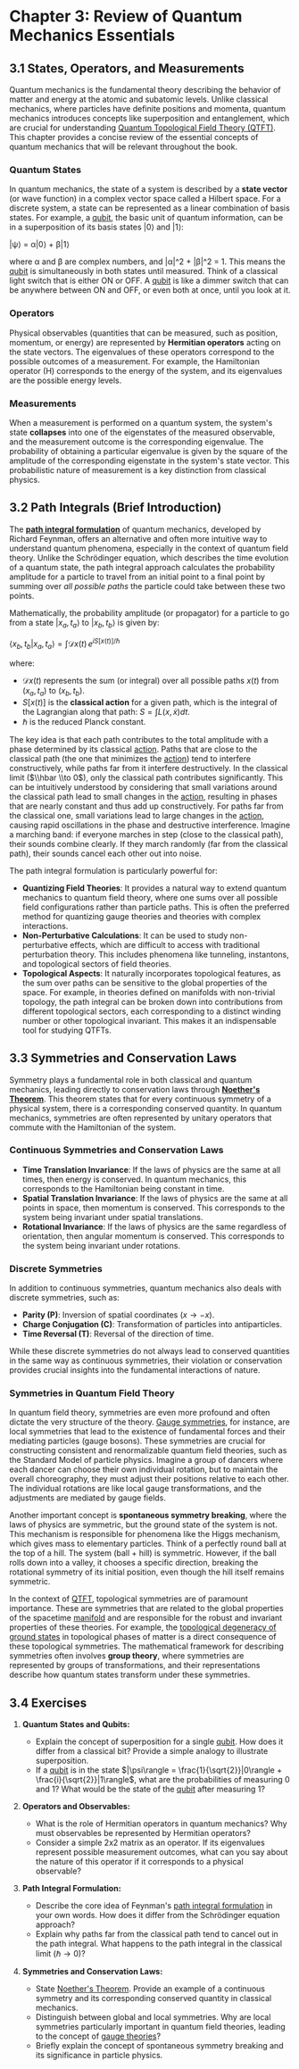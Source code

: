 # Chapter 3: Review of Quantum Mechanics Essentials

## 3.1 States, Operators, and Measurements

Quantum mechanics is the fundamental theory describing the behavior of matter and energy at the atomic and subatomic levels. Unlike classical mechanics, where particles have definite positions and momenta, quantum mechanics introduces concepts like superposition and entanglement, which are crucial for understanding [Quantum Topological Field Theory (QTFT)](/BOOK/glossary/quantum_topological_field_theory.md). This chapter provides a concise review of the essential concepts of quantum mechanics that will be relevant throughout the book.

### Quantum States

In quantum mechanics, the state of a system is described by a **state vector** (or wave function) in a complex vector space called a Hilbert space. For a discrete system, a state can be represented as a linear combination of basis states. For example, a [qubit](/BOOK/glossary/qubit.md), the basic unit of quantum information, can be in a superposition of its basis states |0⟩ and |1⟩:

|ψ⟩ = α|0⟩ + β|1⟩

where α and β are complex numbers, and |α|^2 + |β|^2 = 1. This means the [qubit](/BOOK/glossary/qubit.md) is simultaneously in both states until measured. Think of a classical light switch that is either ON or OFF. A [qubit](/BOOK/glossary/qubit.md) is like a dimmer switch that can be anywhere between ON and OFF, or even both at once, until you look at it.

### Operators

Physical observables (quantities that can be measured, such as position, momentum, or energy) are represented by **Hermitian operators** acting on the state vectors. The eigenvalues of these operators correspond to the possible outcomes of a measurement. For example, the Hamiltonian operator (H) corresponds to the energy of the system, and its eigenvalues are the possible energy levels.

### Measurements

When a measurement is performed on a quantum system, the system's state **collapses** into one of the eigenstates of the measured observable, and the measurement outcome is the corresponding eigenvalue. The probability of obtaining a particular eigenvalue is given by the square of the amplitude of the corresponding eigenstate in the system's state vector. This probabilistic nature of measurement is a key distinction from classical physics.

## 3.2 Path Integrals (Brief Introduction)

The **[path integral formulation](/BOOK/glossary/path_integral_formulation.md)** of quantum mechanics, developed by Richard Feynman, offers an alternative and often more intuitive way to understand quantum phenomena, especially in the context of quantum field theory. Unlike the Schrödinger equation, which describes the time evolution of a quantum state, the path integral approach calculates the probability amplitude for a particle to travel from an initial point to a final point by summing over *all possible paths* the particle could take between these two points.

Mathematically, the probability amplitude (or propagator) for a particle to go from a state $|x_a, t_a\rangle$ to $|x_b, t_b\rangle$ is given by:

$\langle x_b, t_b | x_a, t_a \rangle = \int \mathcal{D}x(t) \, e^{iS[x(t)]/\hbar}$

where:
*   $\mathcal{D}x(t)$ represents the sum (or integral) over all possible paths $x(t)$ from $(x_a, t_a)$ to $(x_b, t_b)$.
*   $S[x(t)]$ is the **classical action** for a given path, which is the integral of the Lagrangian along that path: $S = \int L(x, \dot{x}) dt$.
*   $\hbar$ is the reduced Planck constant.

The key idea is that each path contributes to the total amplitude with a phase determined by its classical [action](/BOOK/glossary/action.md). Paths that are close to the classical path (the one that minimizes the [action](/BOOK/glossary/action.md)) tend to interfere constructively, while paths far from it interfere destructively. In the classical limit ($\\hbar \\to 0$), only the classical path contributes significantly. This can be intuitively understood by considering that small variations around the classical path lead to small changes in the [action](/BOOK/glossary/action.md), resulting in phases that are nearly constant and thus add up constructively. For paths far from the classical one, small variations lead to large changes in the [action](/BOOK/glossary/action.md), causing rapid oscillations in the phase and destructive interference. Imagine a marching band: if everyone marches in step (close to the classical path), their sounds combine clearly. If they march randomly (far from the classical path), their sounds cancel each other out into noise.

The path integral formulation is particularly powerful for:
*   **Quantizing Field Theories**: It provides a natural way to extend quantum mechanics to quantum field theory, where one sums over all possible field configurations rather than particle paths. This is often the preferred method for quantizing gauge theories and theories with complex interactions.
*   **Non-Perturbative Calculations**: It can be used to study non-perturbative effects, which are difficult to access with traditional perturbation theory. This includes phenomena like tunneling, instantons, and topological sectors of field theories.
*   **Topological Aspects**: It naturally incorporates topological features, as the sum over paths can be sensitive to the global properties of the space. For example, in theories defined on manifolds with non-trivial topology, the path integral can be broken down into contributions from different topological sectors, each corresponding to a distinct winding number or other topological invariant. This makes it an indispensable tool for studying QTFTs.

## 3.3 Symmetries and Conservation Laws

Symmetry plays a fundamental role in both classical and quantum mechanics, leading directly to conservation laws through **[Noether's Theorem](/BOOK/glossary/noethers_theorem.md)**. This theorem states that for every continuous symmetry of a physical system, there is a corresponding conserved quantity. In quantum mechanics, symmetries are often represented by unitary operators that commute with the Hamiltonian of the system.

### Continuous Symmetries and Conservation Laws

*   **Time Translation Invariance**: If the laws of physics are the same at all times, then energy is conserved. In quantum mechanics, this corresponds to the Hamiltonian being constant in time.
*   **Spatial Translation Invariance**: If the laws of physics are the same at all points in space, then momentum is conserved. This corresponds to the system being invariant under spatial translations.
*   **Rotational Invariance**: If the laws of physics are the same regardless of orientation, then angular momentum is conserved. This corresponds to the system being invariant under rotations.

### Discrete Symmetries

In addition to continuous symmetries, quantum mechanics also deals with discrete symmetries, such as:

*   **Parity (P)**: Inversion of spatial coordinates ($x \to -x$).
*   **Charge Conjugation (C)**: Transformation of particles into antiparticles.
*   **Time Reversal (T)**: Reversal of the direction of time.

While these discrete symmetries do not always lead to conserved quantities in the same way as continuous symmetries, their violation or conservation provides crucial insights into the fundamental interactions of nature.

### Symmetries in Quantum Field Theory

In quantum field theory, symmetries are even more profound and often dictate the very structure of the theory. [Gauge symmetries](/BOOK/glossary/gauge_theory.md), for instance, are local symmetries that lead to the existence of fundamental forces and their mediating particles (gauge bosons). These symmetries are crucial for constructing consistent and renormalizable quantum field theories, such as the Standard Model of particle physics. Imagine a group of dancers where each dancer can choose their own individual rotation, but to maintain the overall choreography, they must adjust their positions relative to each other. The individual rotations are like local gauge transformations, and the adjustments are mediated by gauge fields.

Another important concept is **spontaneous symmetry breaking**, where the laws of physics are symmetric, but the ground state of the system is not. This mechanism is responsible for phenomena like the Higgs mechanism, which gives mass to elementary particles. Think of a perfectly round ball at the top of a hill. The system (ball + hill) is symmetric. However, if the ball rolls down into a valley, it chooses a specific direction, breaking the rotational symmetry of its initial position, even though the hill itself remains symmetric.

In the context of [QTFT](/BOOK/glossary/quantum_topological_field_theory.md), topological symmetries are of paramount importance. These are symmetries that are related to the global properties of the spacetime [manifold](/BOOK/glossary/manifold.md) and are responsible for the robust and invariant properties of these theories. For example, the [topological degeneracy of ground states](/BOOK/glossary/topological_order.md) in topological phases of matter is a direct consequence of these topological symmetries. The mathematical framework for describing symmetries often involves **group theory**, where symmetries are represented by groups of transformations, and their representations describe how quantum states transform under these symmetries.

## 3.4 Exercises

1.  **Quantum States and Qubits:**
    *   Explain the concept of superposition for a single [qubit](/BOOK/glossary/qubit.md). How does it differ from a classical bit? Provide a simple analogy to illustrate superposition.
    *   If a [qubit](/BOOK/glossary/qubit.md) is in the state $|\psi\rangle = \frac{1}{\sqrt{2}}|0\rangle + \frac{i}{\sqrt{2}}|1\rangle$, what are the probabilities of measuring 0 and 1? What would be the state of the [qubit](/BOOK/glossary/qubit.md) after measuring 1?

2.  **Operators and Observables:**
    *   What is the role of Hermitian operators in quantum mechanics? Why must observables be represented by Hermitian operators?
    *   Consider a simple 2x2 matrix as an operator. If its eigenvalues represent possible measurement outcomes, what can you say about the nature of this operator if it corresponds to a physical observable?

3.  **Path Integral Formulation:**
    *   Describe the core idea of Feynman's [path integral formulation](/BOOK/glossary/path_integral_formulation.md) in your own words. How does it differ from the Schrödinger equation approach?
    *   Explain why paths far from the classical path tend to cancel out in the path integral. What happens to the path integral in the classical limit ($\hbar \to 0$)?

4.  **Symmetries and Conservation Laws:**
    *   State [Noether's Theorem](/BOOK/glossary/noethers_theorem.md). Provide an example of a continuous symmetry and its corresponding conserved quantity in classical mechanics.
    *   Distinguish between global and local symmetries. Why are local symmetries particularly important in quantum field theories, leading to the concept of [gauge theories](/BOOK/glossary/gauge_theory.md)?
    *   Briefly explain the concept of spontaneous symmetry breaking and its significance in particle physics.